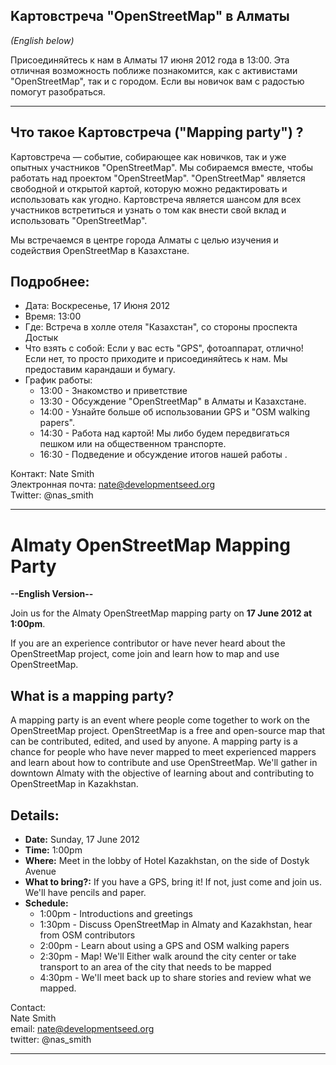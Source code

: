 ## Kартовстреча "OpenStreetMap" в Алматы

*(English below)*

Присоединяйтесь к нам в Алматы 17 июня 2012 года в 13:00.
Эта oтличная возможность поближе познакомится, как с активистами "OpenStreetMap", так и с городом. 
Если вы новичок вам с радостью помогут разобраться. 

******

## Что такое Картовстреча ("Mapping party") ?

Картовстреча — событие, собирающее как новичков, так и уже опытных участников "OpenStreetMap".
Мы собираемся вместе, чтобы работать над проектом "OpenStreetMap". 
"OpenStreetMap" является свободной и открытой картой, которую можно редактировать и использовать как угодно.
Картовстреча является шансом для всех участников встретиться и узнать о том как внести свой вклад и использовать "OpenStreetMap". 

Мы встречаемся в центре города Алматы с целью изучения и содействия OpenStreetMap в Казахстане. 

## Подробнее: 

- Дата: Воскресенье, 17 Июня 2012 
- Время: 13:00 
- Где: Встреча в холле отеля "Казахстан", со стороны проспектa Достык 
- Что взять с собой: Если у вас есть "GPS", фотоаппарат, отлично! Если нет, то просто приходите и присоединяйтесь к нам. 
  Мы предоставим карандаши и бумагу.
- График работы: 
  - 13:00 - Знакомство и приветствие 
  - 13:30 - Обсуждение "OpenStreetMap" в Алматы и Казахстанe.
  - 14:00 - Узнайте больше об использовании GPS и "OSM walking papers".
  - 14:30 - Работа над картой! Мы либо будем передвигаться пешком или на общественном транспорте.
  - 16:30 - Подведение и обсуждение итогов нашей работы .
 
Контакт: Nate Smith  
Электронная почта: nate@developmentseed.org  
Twitter: @nas_smith  


******

# Almaty OpenStreetMap Mapping Party

**--English Version--**

Join us for the Almaty OpenStreetMap mapping party on **17 June 2012 at 1:00pm**. 

If you are an experience contributor or have never heard about the OpenStreetMap project, come join and learn how to map and use OpenStreetMap. 

## What is a mapping party?

A mapping party is an event where people come together to work on the OpenStreetMap project. OpenStreetMap is a free and open-source map that can be contributed, edited, and used by anyone. A mapping party is a chance for people who have never mapped to meet experienced mappers and learn about how to contribute and use OpenStreetMap. We'll gather in downtown Almaty with the objective of learning about and contributing to OpenStreetMap in Kazakhstan. 

## Details:  

- **Date:** Sunday, 17 June 2012  
- **Time:** 1:00pm
- **Where:** Meet in the lobby of Hotel Kazakhstan, on the side of Dostyk Avenue 
- **What to bring?:** If you have a GPS, bring it! If not, just come and join us. We'll have pencils and paper. 
- **Schedule:** 
  - 1:00pm - Introductions and greetings
  - 1:30pm - Discuss OpenStreetMap in Almaty and Kazakhstan, hear from OSM contributors  
  - 2:00pm - Learn about using a GPS and OSM walking papers
  - 2:30pm - Map! We'll Either walk around the city center or take transport to an area of the city that needs to be mapped  
  - 4:30pm - We'll meet back up to share stories and review what we mapped. 

Contact:  
Nate Smith  
email: nate@developmentseed.org  
twitter: @nas_smith  

******